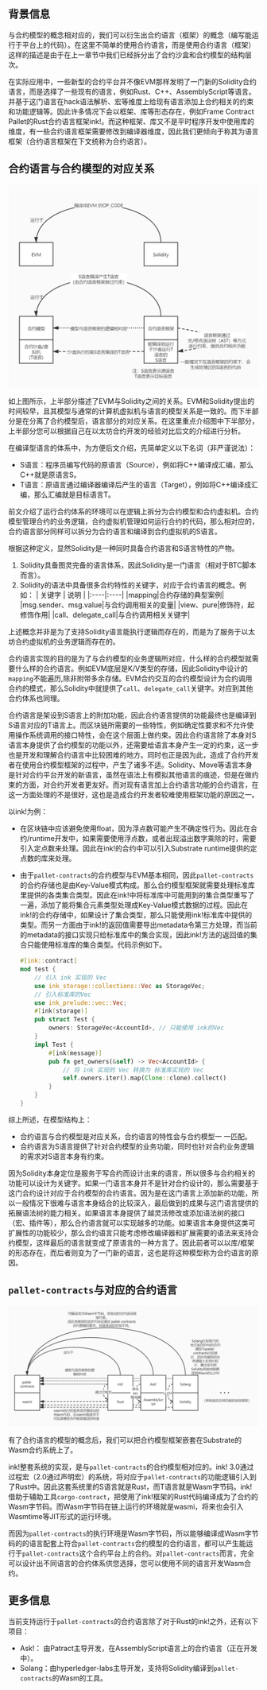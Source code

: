 ## 背景信息

与合约模型的概念相对应的，我们可以衍生出合约语言（框架）的概念（编写能运行于平台上的代码）。在这里不简单的使用合约语言，而是使用合约语言（框架）这样的描述是由于在上一章节中我们已经拆分出了合约沙盒和合约模型的结构层次。

在实际应用中，一些新型的合约平台并不像EVM那样发明了一门新的Solidity合约语言，而是选择了一些现有的语言，例如Rust、C++、AssemblyScript等语言。并基于这门语言在hack语法解析、宏等维度上给现有语言添加上合约相关的约束和功能逻辑等。因此许多情况下会以框架、库等形态存在，例如Frame Contract Pallet的Rust合约语言框架ink!。而这种框架、库又不是平时程序开发中使用库的维度，有一些合约语言框架需要修改到编译器维度，因此我们更倾向于称其为语言框架（合约语言框架在下文统称为合约语言）。

## 合约语言与合约模型的对应关系

![](./imgs/language_1.jpg)

如上图所示，上半部分描述了EVM与Solidity之间的关系。EVM和Solidity提出的时间较早，且其模型与通常的计算机虚拟机与语言的模型关系是一致的。而下半部分是在分离了合约模型后，语言部分的对应关系。在这里重点介绍图中下半部分，上半部分您可以根据自己在以太坊合约开发的经验对比后文的介绍进行分析。

在编译型语言的体系中，为方便后文介绍，先简单定义以下名词（非严谨说法）：

* S语言：程序员编写代码的原语言（Source），例如将C++编译成汇编，那么C++就是原语言S。
* T语言：原语言通过编译器编译后产生的语言（Target），例如将C++编译成汇编，那么汇编就是目标语言T。

前文介绍了运行合约体系的环境可以在逻辑上拆分为合约模型和合约虚拟机。合约模型管理合约的业务逻辑，合约虚拟机管理如何运行合约的代码，那么相对应的，合约语言部分同样可以拆分为合约语言和编译到合约虚拟机的S语言。

根据这种定义，显然Solidity是一种同时具备合约语言和S语言特性的产物。

1. Solidity具备图灵完备的语言体系，因此Solidity是一门语言（相对于BTC脚本而言）。
2. Solidity的语法中具备很多合约特性的关键字，对应于合约语言的概念。例如：
| 关键字                    | 说明                     |
|:----|:----|
|mapping|合约存储的典型案例|
|msg.sender、msg.value|与合约调用相关的变量|
|view、pure|修饰符，起修饰作用|
|call、delegate_call|与合约调用相关关键字|

上述概念并非是为了支持Solidity语言能执行逻辑而存在的，而是为了服务于以太坊合约虚拟机的业务逻辑而存在的。

合约语言实现的目的是为了与合约模型的业务逻辑所对应，什么样的合约模型就需要什么样的合约语言。例如EVM底层是K/V类型的存储，因此Solidity中设计的`mapping`不能遍历,除非附带多余存储。EVM合约交互的合约模型设计为合约调用合约的模式，那么Solidity中就提供了`call`、`delegate_call`关键字。对应到其他合约体系也同理。

合约语言是架设到S语言上的附加功能，因此合约语言提供的功能最终也是编译到S语言对应的T语言上。而区块链所需要的一些特性，例如确定性要求和不允许使用操作系统调用的接口特性，会在这个层面上做约束。因此合约语言除了本身对S语言本身提供了合约模型的功能以外，还需要给语言本身产生一定的约束，这一步也是开发和理解合约语言中比较困难的地方。同时也正是因为此，造成了合约开发者在使用合约模型框架的过程中，产生了诸多不适。Solidity、Move等语言本身是针对合约平台开发的新语言，虽然在语法上有模拟其他语言的痕迹，但是在做约束的方面，对合约开发者更友好。而对现有语言加上合约语言功能的合约语言，在这一方面处理的不是很好，这也是造成合约开发者较难使用框架功能的原因之一。

以ink!为例：

* 在区块链中应该避免使用float，因为浮点数可能产生不确定性行为。因此在合约/runtime开发中，如果需要使用浮点数，或者出现溢出数字乘除的时，需要引入定点数来处理。因此在ink!的合约中可以引入Substrate runtime提供的定点数的库来处理。
* 由于`pallet-contracts`的合约模型与EVM基本相同，因此`pallet-contracts`的合约存储也是由Key-Value模式构成。那么合约模型框架就需要处理标准库里提供的各类集合类型。因此在ink!中将标准库中可能用到的集合类型重写了一遍，添加了能将集合元素类型处理成Key-Value模式数据的过程。因此在ink!的合约存储中，如果设计了集合类型，那么只能使用ink!标准库中提供的类型。而另一方面由于ink!的返回值需要导出metadata令第三方处理，而当前的metadata的接口实现只给标准库中的集合实现，因此ink!方法的返回值的集合只能使用标准库的集合类型。代码示例如下。

    ```rust
    #[ink::contract]
    mod test {
        // 引入 ink 实现的 Vec
        use ink_storage::collections::Vec as StorageVec;
        // 引入标准库的Vec
        use ink_prelude::vec::Vec;
        #[ink(storage)]
        pub struct Test {
            owners: StorageVec<AccountId>, // 只能使用 ink的Vec
        }
        impl Test {
            #[ink(message)]
            pub fn get_owners(&self) -> Vec<AccountId> {
                // 将 ink 实现的 Vec 转换为 标准库实现的 Vec
                self.owners.iter().map(Clone::clone).collect()
            }
        }
    }
    ```

综上所述，在模型结构上：

* 合约语言与合约模型是对应关系，合约语言的特性会与合约模型一 一匹配。
* 合约语言为S语言提供了针对合约模型的业务功能，同时也针对合约业务逻辑的需求对S语言本身有约束。

因为Solidity本身定位是服务于写合约而设计出来的语言，所以很多与合约相关的功能可以设计为关键字。如果一门语言本身并不是针对合约设计的，那么需要基于这门合约设计对应于合约模型的合约语言。因为是在这门语言上添加新的功能，所以一般情况下很难与语言本身结合的比较深入，最后做到的成果与这门语言提供的拓展语法树的能力相关。如果语言本身提供了越灵活修改或添加语法树的接口（宏、插件等），那么合约语言就可以实现越多的功能。如果语言本身提供这类可扩展性的功能较少，那么合约语言只能考虑修改编译器和扩展需要的语法来支持合约模型，这样最后的语言就变成了原语言的一种方言了。因此前者可以以库/框架的形态存在，而后者则变为了一门新的语言，这也是将这种模型称为合约语言的原因。

## `pallet-contracts`与对应的合约语言

![](./imgs/language_2.jpg)

有了合约语言的模型的概念后，我们可以把合约模型框架嵌套在Substrate的Wasm合约系统上了。

ink!整套系统的实现，是与`pallet-contracts`的合约模型相对应的。ink! 3.0通过过程宏（2.0通过声明宏）的系统，将对应于`pallet-contracts`的功能逻辑引入到了Rust中。因此这套系统里的S语言就是Rust，而T语言就是Wasm字节码。ink!借助于辅助工具`cargo-contract`，把使用了ink!框架的Rust代码编译成为了合约的Wasm字节码。而Wasm字节码在链上运行的环境就是wasmi，将来也会引入Wasmtime等JIT形式的运行环境。

而因为`pallet-contracts`的执行环境是Wasm字节码，所以能够编译成Wasm字节码的的语言配套上符合`pallet-contracts`合约模型的合约语言，都可以产生能运行于`pallet-contracts`这个合约平台上的合约。对`pallet-contracts`而言，完全可以设计出不同语言的合约体系供您选择，您可以使用不同的语言开发Wasm合约。

## 更多信息

当前支持运行于`pallet-contracts`的合约语言除了对于Rust的ink!之外，还有以下项目：

* Ask!： 由Patract主导开发，在AssemblyScript语言上的合约语言（正在开发中）。
* Solang：由hyperledger-labs主导开发，支持将Solidity编译到`pallet-contracts`的Wasm的工具。

